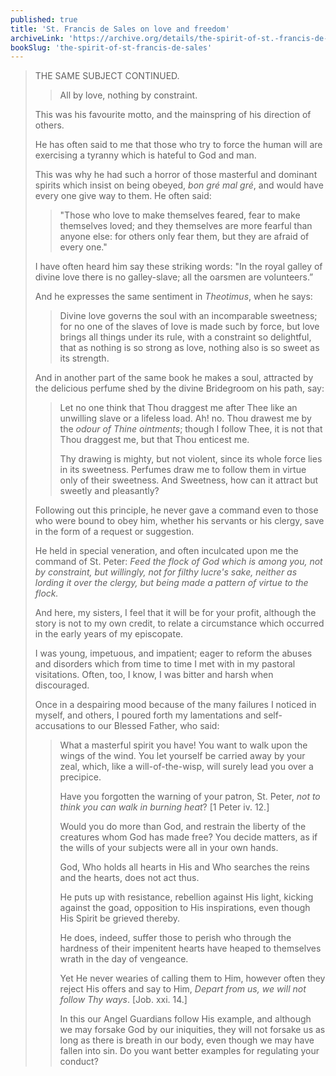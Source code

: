 ```yaml
---
published: true
title: 'St. Francis de Sales on love and freedom'
archiveLink: 'https://archive.org/details/the-spirit-of-st.-francis-de-sales/page/58?view=theater'
bookSlug: 'the-spirit-of-st-francis-de-sales'
---
```


> THE SAME SUBJECT CONTINUED.
>
>> All by love, nothing by constraint.
>
> This was his favourite motto, and the mainspring of his direction of others.
> 
> He has often said to me that those who try to force the human will are exercising a tyranny which is hateful to God and man.
> 
> This was why he had such a horror of those masterful and dominant spirits which insist on being obeyed, *bon gré mal gré*, and would have every one give way to them. He often said:
> 
>> "Those who love to make themselves feared, fear to make themselves loved; and they themselves are more fearful than anyone else: for others only fear them, but they are afraid of every one."
>
> I have often heard him say these striking words: "In the royal galley of divine love there is no galley-slave; all the oarsmen are volunteers.”
>
> And he expresses the same sentiment in *Theotimus*, when he says:
> 
>> Divine love governs the soul with an incomparable sweetness; for no one of the slaves of love is made such by force, but love brings all things under its rule, with a constraint so delightful, that as nothing is so strong as love, nothing also is so sweet as its strength.
>
> And in another part of the same book he makes a soul, attracted by the delicious perfume shed by the divine Bridegroom on his path, say:
>
>> Let no one think that Thou draggest me after Thee like an unwilling slave or a lifeless load. Ah! no. Thou drawest me by the *odour of Thine ointments*; though I follow Thee, it is not that Thou draggest me, but that Thou enticest me.
>>
>> Thy drawing is mighty, but not violent, since its whole force lies in its sweetness. Perfumes draw me to follow them in virtue only of their sweetness. And Sweetness, how can it attract but sweetly and pleasantly?
>
> Following out this principle, he never gave a command even to those who were bound to obey him, whether his servants or his clergy, save in the form of a request or suggestion.
> 
> He held in special veneration, and often inculcated upon me the command of St. Peter: *Feed the flock of God which is among you, not by constraint, but willingly, not for filthy lucre's sake, neither as lording it over the clergy, but being made a pattern of virtue to the flock.*
>
> And here, my sisters, I feel that it will be for your profit, although the story is not to my own credit, to relate a circumstance which occurred in the early years of my episcopate.
>
> I was young, impetuous, and impatient; eager to reform the abuses and disorders which from time to time I met with in my pastoral visitations. Often, too, I know, I was bitter and harsh when discouraged.
>
> Once in a despairing mood because of the many failures I noticed in myself, and others, I poured forth my lamentations and self-accusations to our Blessed Father, who said:
>
>> What a masterful spirit you have! You want to walk upon the wings of the wind. You let yourself be carried away by your zeal, which, like a will-of-the-wisp, will surely lead you over a precipice.
>>
>> Have you forgotten the warning of your patron, St. Peter, *not to think you can walk in burning heat*? [1 Peter iv. 12.]
>>
>> Would you do more than God, and restrain the liberty of the creatures whom God has made free? You decide matters, as if the wills of your subjects were all in your own hands.
>>
>> God, Who holds all hearts in His and Who searches the reins and the hearts, does not act thus.
>>
>> He puts up with resistance, rebellion against His light, kicking against the goad, opposition to His inspirations, even though His Spirit be grieved thereby.
>>
>> He does, indeed, suffer those to perish who through the hardness of their impenitent hearts have heaped to themselves wrath in the day of vengeance.
>>
>> Yet He never wearies of calling them to Him, however often they reject His offers and say to Him, *Depart from us, we will not follow Thy ways*. [Job. xxi. 14.]
>>
>> In this our Angel Guardians follow His example, and although we may forsake God by our iniquities, they will not forsake us as long as there is breath in our body, even though we may have fallen into sin. Do you want better examples for regulating your conduct?